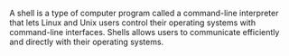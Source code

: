 A shell is a type of computer program called a command-line interpreter that lets Linux and Unix users control their operating systems with command-line interfaces. Shells allows users to communicate efficiently and directly with their operating systems.
